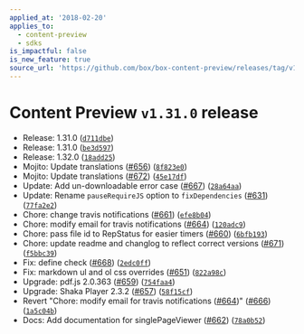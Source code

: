 ```yaml
---
applied_at: '2018-02-20'
applies_to:
  - content-preview
  - sdks
is_impactful: false
is_new_feature: true
source_url: 'https://github.com/box/box-content-preview/releases/tag/v1.31.0'
---
```


# Content Preview `v1.31.0` release


* Release: 1.31.0 ([`d711dbe`](https://github.com/box/box-content-preview/commit[`d711dbe`](https://github.com/box/box-content-preview/commit/d711dbe)))
* Release: 1.31.0 ([`be3d597`](https://github.com/box/box-content-preview/commit[`be3d597`](https://github.com/box/box-content-preview/commit/be3d597)))
* Release: 1.32.0 ([`18add25`](https://github.com/box/box-content-preview/commit[`18add25`](https://github.com/box/box-content-preview/commit/18add25)))
* Mojito: Update translations ([#656](https://github.com/box/box-content-preview/pull/656)) ([`8f823e0`](https://github.com/box/box-content-preview/commit[`8f823e0`](https://github.com/box/box-content-preview/commit/8f823e0)))
* Mojito: Update translations ([#672](https://github.com/box/box-content-preview/pull/672)) ([`45e17df`](https://github.com/box/box-content-preview/commit[`45e17df`](https://github.com/box/box-content-preview/commit/45e17df)))
* Update: Add un-downloadable error case ([#667](https://github.com/box/box-content-preview/pull/667)) ([`28a64aa`](https://github.com/box/box-content-preview/commit[`28a64aa`](https://github.com/box/box-content-preview/commit/28a64aa)))
* Update: Rename `pauseRequireJS` option to `fixDependencies` ([#631](https://github.com/box/box-content-preview/pull/631)) ([`77fa2e2`](https://github.com/box/box-content-preview/commit[`77fa2e2`](https://github.com/box/box-content-preview/commit/77fa2e2)))
* Chore: change travis notifications ([#661](https://github.com/box/box-content-preview/pull/661)) ([`efe8b04`](https://github.com/box/box-content-preview/commit[`efe8b04`](https://github.com/box/box-content-preview/commit/efe8b04)))
* Chore: modify email for travis notifications ([#664](https://github.com/box/box-content-preview/pull/664)) ([`120adc9`](https://github.com/box/box-content-preview/commit[`120adc9`](https://github.com/box/box-content-preview/commit/120adc9)))
* Chore: pass file id to RepStatus for easier timers ([#660](https://github.com/box/box-content-preview/pull/660)) ([`6bfb193`](https://github.com/box/box-content-preview/commit[`6bfb193`](https://github.com/box/box-content-preview/commit/6bfb193)))
* Chore: update readme and changlog to reflect correct versions ([#671](https://github.com/box/box-content-preview/pull/671)) ([`f5bbc39`](https://github.com/box/box-content-preview/commit[`f5bbc39`](https://github.com/box/box-content-preview/commit/f5bbc39)))
* Fix: define check ([#668](https://github.com/box/box-content-preview/pull/668)) ([`2edc0ff`](https://github.com/box/box-content-preview/commit[`2edc0ff`](https://github.com/box/box-content-preview/commit/2edc0ff)))
* Fix: markdown ul and ol css overrides ([#651](https://github.com/box/box-content-preview/pull/651)) ([`822a98c`](https://github.com/box/box-content-preview/commit[`822a98c`](https://github.com/box/box-content-preview/commit/822a98c)))
* Upgrade: pdf.js 2.0.363 ([#659](https://github.com/box/box-content-preview/pull/659)) ([`754faa4`](https://github.com/box/box-content-preview/commit[`754faa4`](https://github.com/box/box-content-preview/commit/754faa4)))
* Upgrade: Shaka Player 2.3.2 ([#657](https://github.com/box/box-content-preview/pull/657)) ([`58f15cf`](https://github.com/box/box-content-preview/commit[`58f15cf`](https://github.com/box/box-content-preview/commit/58f15cf)))
* Revert "Chore: modify email for travis notifications ([#664](https://github.com/box/box-content-preview/pull/664))" ([#666](https://github.com/box/box-content-preview/pull/666)) ([`1a5c04b`](https://github.com/box/box-content-preview/commit[`1a5c04b`](https://github.com/box/box-content-preview/commit/1a5c04b)))
* Docs: Add documentation for singlePageViewer ([#662](https://github.com/box/box-content-preview/pull/662)) ([`78a0b52`](https://github.com/box/box-content-preview/commit[`78a0b52`](https://github.com/box/box-content-preview/commit/78a0b52)))



